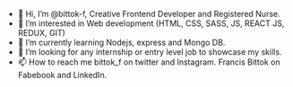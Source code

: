 - 👋 Hi, I’m @bittok-f, Creative Frontend Developer and Registered Nurse.
- 👀 I’m interested in Web development (HTML, CSS, SASS, JS, REACT JS, REDUX, GIT)
- 🌱 I’m currently learning Nodejs, express and Mongo DB.
- 💞️ I’m looking for any internship or entry level job to showcase my skills.
- 📫 How to reach me bittok_f on twitter and Instagram. Francis Bittok on Fabebook and LinkedIn.

<!---
bittok-f/bittok-f is a ✨ special ✨ repository because its `README.md` (this file) appears on your GitHub profile.
You can click the Preview link to take a look at your changes.
--->
